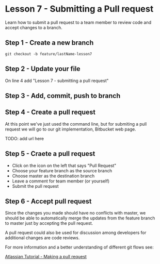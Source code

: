 # Lesson 7 - Submitting a Pull request

Learn how to submit a pull request to a team member to review code and accept changes to a branch.


## Step 1 - Create a new branch

`git checkout -b feature/lastName-lesson7`


## Step 2 - Update your file

On line 4 add "Lesson 7 - submitting a pull request"


## Step 3 - Add, commit, push to branch


## Step 4 - Create a pull request

At this point we've just used the command line, but for submiting a pull request we will go to our git implementation, Bitbucket web page.

TODO: add url here

## Step 5 - Craete a pull request

* Click on the icon on the left that says "Pull Request"
* Choose your feature branch as the source branch
* Choose master as the destination branch
* Leave a comment for team member (or yourself)
* Submit the pull request

## Step 6 - Accept pull request

Since the changes you made should have no conflicts with master, we should be able to automatically merge the updates from the feature branch to master just by accepting the pull request.

A pull request could also be used for discussion among developers for additional changes are code reviews.

For more information and a better understanding of different git flows see: 

[Atlassian Tutorial - Making a pull request](https://www.atlassian.com/git/tutorials/making-a-pull-request/how-it-works)

